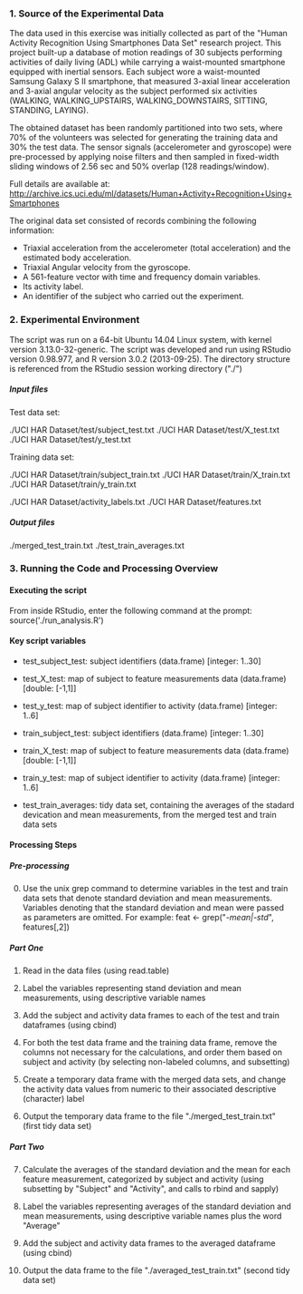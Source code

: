 ### 1. Source of the Experimental Data

The data used in this exercise was initially collected as part of the "Human Activity Recognition Using Smartphones Data Set" research project. This project built-up a database of motion readings of 30 subjects performing activities of daily living (ADL) while carrying a waist-mounted smartphone equipped with inertial sensors. Each subject wore a waist-mounted Samsung Galaxy S II smartphone, that measured 3-axial linear acceleration and 3-axial angular velocity as the subject performed six activities (WALKING, WALKING_UPSTAIRS, WALKING_DOWNSTAIRS, SITTING, STANDING, LAYING).

The obtained dataset has been randomly partitioned into two sets, where 70% of the volunteers was selected for generating the training data and 30% the test data. The sensor signals (accelerometer and gyroscope) were pre-processed by applying noise filters and then sampled in fixed-width sliding windows of 2.56 sec and 50% overlap (128 readings/window).

Full details are available at: http://archive.ics.uci.edu/ml/datasets/Human+Activity+Recognition+Using+Smartphones

The original data set consisted of records combining the following information:

* Triaxial acceleration from the accelerometer (total acceleration) and the estimated body acceleration.
* Triaxial Angular velocity from the gyroscope.
* A 561-feature vector with time and frequency domain variables.
* Its activity label.
* An identifier of the subject who carried out the experiment. 

### 2. Experimental Environment

The script was run on a 64-bit Ubuntu 14.04 Linux system, with kernel version 3.13.0-32-generic. The script was developed and run using RStudio version 0.98.977, and R version 3.0.2 (2013-09-25). The directory structure is referenced from the RStudio session working directory ("./")

##### Input files

Test data set:

./UCI HAR Dataset/test/subject_test.txt
./UCI HAR Dataset/test/X_test.txt
./UCI HAR Dataset/test/y_test.txt

Training data set:

./UCI HAR Dataset/train/subject_train.txt
./UCI HAR Dataset/train/X_train.txt
./UCI HAR Dataset/train/y_train.txt

./UCI HAR Dataset/activity_labels.txt
./UCI HAR Dataset/features.txt

##### Output files

./merged_test_train.txt
./test_train_averages.txt

### 3. Running the Code and Processing Overview

#### Executing the script

From inside RStudio, enter the following command at the prompt:
source('./run_analysis.R')

#### Key script variables

* test_subject_test: subject identifiers (data.frame) [integer: 1..30]
* test_X_test:	   map of subject to feature measurements data (data.frame) [double: [-1,1]]
* test_y_test:	   map of subject identifier to activity (data.frame) [integer: 1..6]

* train_subject_test: subject identifiers (data.frame) [integer: 1..30]
* train_X_test:	    map of subject to feature measurements data (data.frame) [double: [-1,1]]
* train_y_test:	    map of subject identifier to activity (data.frame) [integer: 1..6]

* test_train_averages: tidy data set, containing the averages of the stadard devication and mean measurements, from the merged
		    test and train data sets

#### Processing Steps

##### Pre-processing

0. Use the unix grep command to determine variables in the test and train data sets that denote standard deviation and mean measurements.
   Variables denoting that the standard deviation and mean were passed as parameters are omitted. For example:
   feat <- grep("*-mean|-std*", features[,2])

##### Part One

1. Read in the data files (using read.table)

2. Label the variables representing stand deviation and mean measurements, using descriptive variable names 

3. Add the subject and activity data frames to each of the test and train dataframes (using cbind)

4. For both the test data frame and the training data frame, remove the columns not necessary for the calculations,
   and order them based on subject and activity (by selecting non-labeled columns, and subsetting)

5. Create a temporary data frame with the merged data sets, and change the activity data values from numeric to
   their associated descriptive (character) label

6. Output the temporary data frame to the file "./merged_test_train.txt" (first tidy data set)

##### Part Two

7. Calculate the averages of the standard deviation and the mean for each feature measurement, categorized by subject and activity
   (using subsetting by "Subject" and "Activity", and calls to rbind and sapply)

8. Label the variables representing averages of the standard deviation and mean measurements, using descriptive variable names plus the
   word "Average"

9. Add the subject and activity data frames to the averaged dataframe (using cbind)

10. Output the data frame to the file "./averaged_test_train.txt" (second tidy data set)
